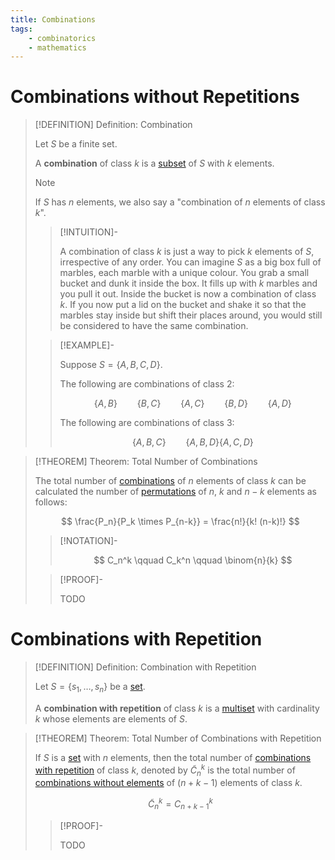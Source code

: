 ```yaml
---
title: Combinations
tags:
    - combinatorics
    - mathematics
---
```


# Combinations without Repetitions

>[!DEFINITION] Definition: Combination
>
>Let $S$ be a finite set.
>
>A **combination** of class $k$ is a [subset](../Set%20Theory/Sets.md) of $S$ with $k$ elements.
>
>>[!NOTE]
>>
>>If $S$ has $n$ elements, we also say a "combination of $n$ elements of class $k$".
>>
>
>>[!INTUITION]-
>>
>>A combination of class $k$ is just a way to pick $k$ elements of $S$, irrespective of any order. You can imagine $S$ as a big box full of marbles, each marble with a unique colour. You grab a small bucket and dunk it inside the box. It fills up with $k$ marbles and you pull it out. Inside the bucket is now a combination of class $k$. If you now put a lid on the bucket and shake it so that the marbles stay inside but shift their places around, you would still be considered to have the same combination.
>>
>
>>[!EXAMPLE]-
>>
>>Suppose $S = \{A, B, C, D\}$.
>>
>>The following are combinations of class $2$:
>>
>>$$
>>\{A, B\} \qquad \{B, C\} \qquad \{A, C\} \qquad \{B, D\} \qquad \{A, D\}
>>$$
>>
>>The following are combinations of class $3$:
>>
>>$$
>>\{A, B, C\} \qquad \{A, B, D\} \{A, C, D\}
>>$$
>>
>

>[!THEOREM] Theorem: Total Number of Combinations
>
>The total number of [combinations](Combinations.md) of $n$ elements of class $k$ can be calculated the number of [permutations](Permutations.md) of $n$, $k$ and $n - k$ elements as follows:
>
>$$
>\frac{P_n}{P_k \times P_{n-k}} = \frac{n!}{k! (n-k)!}
>$$
>
>>[!NOTATION]-
>>
>>$$
>>C_n^k \qquad C_k^n \qquad \binom{n}{k} 
>>$$
>>
>
>>[!PROOF]-
>>
>>TODO
>>
>

# Combinations with Repetition

>[!DEFINITION] Definition: Combination with Repetition
>
>Let $S = \{s_1, \dotsc, s_n\}$ be a [set](../Set%20Theory/Sets.md).
>
>A **combination with repetition** of class $k$ is a [multiset](../Set%20Theory/Multisets.md) with cardinality $k$ whose elements are elements of $S$.
>

>[!THEOREM] Theorem: Total Number of Combinations with Repetition
>
>If $S$ is a [set](../Set%20Theory/Sets.md) with $n$ elements, then the total number of [combinations with repetition](Combinations.md#Combinations%20with%20Repetition) of class $k$, denoted by $\tilde{C}_n^k$ is the total number of [combinations without elements](Combinations.md#Combinations%20without%20Repetition) of $(n+k-1)$ elements of class $k$.
>
>$$
>\tilde{C}_n^k = C_{n+k-1}^k
>$$
>
>>[!PROOF]-
>>
>>TODO
>>
>